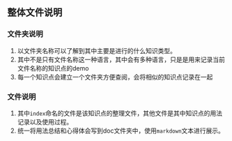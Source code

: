 ## 整体文件说明
### 文件夹说明
1. 以文件夹名称可以了解到其中主要是进行的什么知识类型。
2. 其中不是只有文件名称这一种语言，其中会有多种语言，只是是用来记录当前文件名称的知识点的demo
3. 每一个知识点会建立一个文件夹方便查阅，会将相似的知识点记录在一起
### 文件说明
1. 其中`index`命名的文件是该知识点的整理文件，其他文件是其中知识点的用法记录以及使用过程。
2. 统一将用法总结和心得体会写到doc文件夹中，使用`markdown`文本进行展示。
